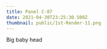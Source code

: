```yaml
---
title: Panel C-07
date: 2021-04-30T23:25:30.508Z
thumbnail: public/1st-Render-11.png
---
```

Big baby head